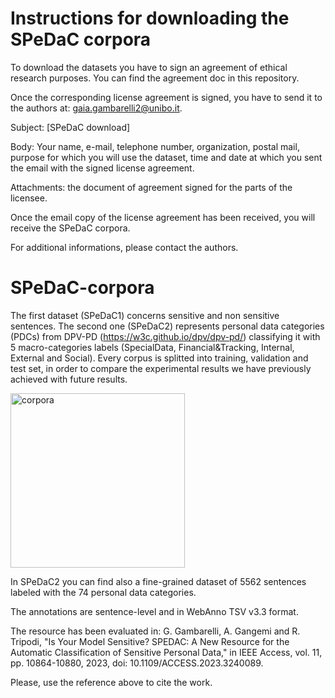 # Instructions for downloading the SPeDaC corpora

To download the datasets you have to sign an agreement of ethical research purposes. You can find the agreement doc in this repository.

Once the corresponding license agreement is signed, you have to send it to the authors at: gaia.gambarelli2@unibo.it.

Subject: [SPeDaC download]

Body: Your name, e-mail, telephone number, organization, postal mail, purpose for which you will use the dataset, time and date at which you sent the email with the signed license agreement.

Attachments: the document of agreement signed for the parts of the licensee.

Once the email copy of the license agreement has been received, you will receive the SPeDaC corpora.

For additional informations, please contact the authors.


# SPeDaC-corpora

The first dataset (SPeDaC1) concerns sensitive and non sensitive sentences. The second one (SPeDaC2) represents personal data categories (PDCs) from DPV-PD (https://w3c.github.io/dpv/dpv-pd/) classifying it with 5 macro-categories labels (SpecialData, Financial&Tracking, Internal, External and Social). Every corpus is splitted into training, validation and test set, in order to compare the experimental results we have previously achieved with future results.

<img width="279" alt="corpora" src="https://user-images.githubusercontent.com/65297512/171263023-81cfaa88-2689-426c-8ec2-e5fc02c926fa.PNG">

In SPeDaC2 you can find also a fine-grained dataset of 5562 sentences labeled with the 74 personal data categories.

The annotations are sentence-level and in WebAnno TSV v3.3 format.

The resource has been evaluated in: G. Gambarelli, A. Gangemi and R. Tripodi, "Is Your Model Sensitive? SPEDAC: A New Resource for the Automatic Classification of Sensitive Personal Data," in IEEE Access, vol. 11, pp. 10864-10880, 2023, doi: 10.1109/ACCESS.2023.3240089.

Please, use the reference above to cite the work.

